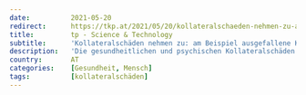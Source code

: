 ```yaml
---
date:          2021-05-20
redirect:      https://tkp.at/2021/05/20/kollateralschaeden-nehmen-zu-am-beispiel-ausgefallene-krebsbehandlung/
title:         tp - Science & Technology
subtitle:      'Kollateralschäden nehmen zu: am Beispiel ausgefallene Krebsbehandlung'
description:   'Die gesundheitlichen und psychischen Kollateralschäden durch die Maßnahmen der Regierungen übersteigen mittlerweile die durch Corona direkt verursachten um ein Vielfaches. Diese Vermutung liegt allein schon deshalb nahe, weil die Auslastung der Spitäler und der Intensivstationen im Gegensatz zur Propaganda der Regierungen und Medien deutlich zurückgegangen ist. Die ausgefallenen Krebsbehandlungen sind nur ein kleiner Teil davon. …'
country:       AT
categories:    [Gesundheit, Mensch]
tags:          [kollateralschäden]
---
```

